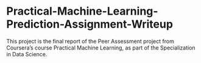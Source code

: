 # Practical-Machine-Learning-Prediction-Assignment-Writeup
This project is the final report of the Peer Assessment project from Coursera’s course Practical Machine Learning, as part of the Specialization in Data Science. 
